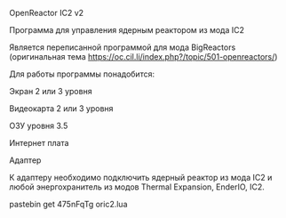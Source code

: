 OpenReactor IC2 v2

Программа для управления ядерным реактором из мода IC2

Является переписанной программой для мода BigReactors (оригинальная тема https://oc.cil.li/index.php?/topic/501-openreactors/)


Для работы программы понадобится:

Экран 2 или 3 уровня

Видеокарта 2 или 3 уровня

ОЗУ уровня 3.5

Интернет плата

Адаптер


К адаптеру необходимо подключить ядерный реактор из мода IC2 и любой энергохранитель из модов Thermal Expansion, EnderIO, IC2.

pastebin get 475nFqTg oric2.lua
